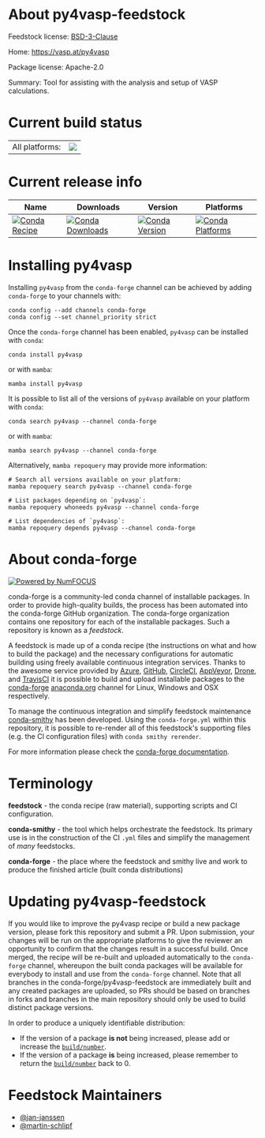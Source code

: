 About py4vasp-feedstock
=======================

Feedstock license: [BSD-3-Clause](https://github.com/conda-forge/py4vasp-feedstock/blob/main/LICENSE.txt)

Home: https://vasp.at/py4vasp

Package license: Apache-2.0

Summary: Tool for assisting with the analysis and setup of VASP calculations.

Current build status
====================


<table><tr><td>All platforms:</td>
    <td>
      <a href="https://dev.azure.com/conda-forge/feedstock-builds/_build/latest?definitionId=16849&branchName=main">
        <img src="https://dev.azure.com/conda-forge/feedstock-builds/_apis/build/status/py4vasp-feedstock?branchName=main">
      </a>
    </td>
  </tr>
</table>

Current release info
====================

| Name | Downloads | Version | Platforms |
| --- | --- | --- | --- |
| [![Conda Recipe](https://img.shields.io/badge/recipe-py4vasp-green.svg)](https://anaconda.org/conda-forge/py4vasp) | [![Conda Downloads](https://img.shields.io/conda/dn/conda-forge/py4vasp.svg)](https://anaconda.org/conda-forge/py4vasp) | [![Conda Version](https://img.shields.io/conda/vn/conda-forge/py4vasp.svg)](https://anaconda.org/conda-forge/py4vasp) | [![Conda Platforms](https://img.shields.io/conda/pn/conda-forge/py4vasp.svg)](https://anaconda.org/conda-forge/py4vasp) |

Installing py4vasp
==================

Installing `py4vasp` from the `conda-forge` channel can be achieved by adding `conda-forge` to your channels with:

```
conda config --add channels conda-forge
conda config --set channel_priority strict
```

Once the `conda-forge` channel has been enabled, `py4vasp` can be installed with `conda`:

```
conda install py4vasp
```

or with `mamba`:

```
mamba install py4vasp
```

It is possible to list all of the versions of `py4vasp` available on your platform with `conda`:

```
conda search py4vasp --channel conda-forge
```

or with `mamba`:

```
mamba search py4vasp --channel conda-forge
```

Alternatively, `mamba repoquery` may provide more information:

```
# Search all versions available on your platform:
mamba repoquery search py4vasp --channel conda-forge

# List packages depending on `py4vasp`:
mamba repoquery whoneeds py4vasp --channel conda-forge

# List dependencies of `py4vasp`:
mamba repoquery depends py4vasp --channel conda-forge
```


About conda-forge
=================

[![Powered by
NumFOCUS](https://img.shields.io/badge/powered%20by-NumFOCUS-orange.svg?style=flat&colorA=E1523D&colorB=007D8A)](https://numfocus.org)

conda-forge is a community-led conda channel of installable packages.
In order to provide high-quality builds, the process has been automated into the
conda-forge GitHub organization. The conda-forge organization contains one repository
for each of the installable packages. Such a repository is known as a *feedstock*.

A feedstock is made up of a conda recipe (the instructions on what and how to build
the package) and the necessary configurations for automatic building using freely
available continuous integration services. Thanks to the awesome service provided by
[Azure](https://azure.microsoft.com/en-us/services/devops/), [GitHub](https://github.com/),
[CircleCI](https://circleci.com/), [AppVeyor](https://www.appveyor.com/),
[Drone](https://cloud.drone.io/welcome), and [TravisCI](https://travis-ci.com/)
it is possible to build and upload installable packages to the
[conda-forge](https://anaconda.org/conda-forge) [anaconda.org](https://anaconda.org/)
channel for Linux, Windows and OSX respectively.

To manage the continuous integration and simplify feedstock maintenance
[conda-smithy](https://github.com/conda-forge/conda-smithy) has been developed.
Using the ``conda-forge.yml`` within this repository, it is possible to re-render all of
this feedstock's supporting files (e.g. the CI configuration files) with ``conda smithy rerender``.

For more information please check the [conda-forge documentation](https://conda-forge.org/docs/).

Terminology
===========

**feedstock** - the conda recipe (raw material), supporting scripts and CI configuration.

**conda-smithy** - the tool which helps orchestrate the feedstock.
                   Its primary use is in the construction of the CI ``.yml`` files
                   and simplify the management of *many* feedstocks.

**conda-forge** - the place where the feedstock and smithy live and work to
                  produce the finished article (built conda distributions)


Updating py4vasp-feedstock
==========================

If you would like to improve the py4vasp recipe or build a new
package version, please fork this repository and submit a PR. Upon submission,
your changes will be run on the appropriate platforms to give the reviewer an
opportunity to confirm that the changes result in a successful build. Once
merged, the recipe will be re-built and uploaded automatically to the
`conda-forge` channel, whereupon the built conda packages will be available for
everybody to install and use from the `conda-forge` channel.
Note that all branches in the conda-forge/py4vasp-feedstock are
immediately built and any created packages are uploaded, so PRs should be based
on branches in forks and branches in the main repository should only be used to
build distinct package versions.

In order to produce a uniquely identifiable distribution:
 * If the version of a package **is not** being increased, please add or increase
   the [``build/number``](https://docs.conda.io/projects/conda-build/en/latest/resources/define-metadata.html#build-number-and-string).
 * If the version of a package **is** being increased, please remember to return
   the [``build/number``](https://docs.conda.io/projects/conda-build/en/latest/resources/define-metadata.html#build-number-and-string)
   back to 0.

Feedstock Maintainers
=====================

* [@jan-janssen](https://github.com/jan-janssen/)
* [@martin-schlipf](https://github.com/martin-schlipf/)

